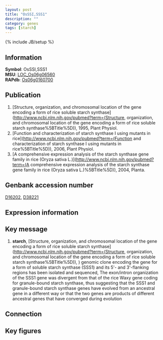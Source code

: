 ```yaml
---
layout: post
title: "OsSSI,SSS1"
description: ""
category: genes
tags: [starch]
---
```

{% include JB/setup %}

## Information
__Symbol__: OsSSI,SSS1  
__MSU__: [LOC_Os06g06560](http://rice.plantbiology.msu.edu/cgi-bin/ORF_infopage.cgi?orf=LOC_Os06g06560)  
__RAPdb__: [Os06g0160700](http://rapdb.dna.affrc.go.jp/viewer/gbrowse_details/irgsp1?name=Os06g0160700)  

## Publication
1. [Structure, organization, and chromosomal location of the gene encoding a form of rice soluble starch synthase](http://www.ncbi.nlm.nih.gov/pubmed?term=(Structure, organization, and chromosomal location of the gene encoding a form of rice soluble starch synthase%5BTitle%5D)), 1995, Plant Physiol.
2. [Function and characterization of starch synthase I using mutants in rice](http://www.ncbi.nlm.nih.gov/pubmed?term=(Function and characterization of starch synthase I using mutants in rice%5BTitle%5D)), 2006, Plant Physiol.
3. [A comprehensive expression analysis of the starch synthase gene family in rice (Oryza sativa L.)](http://www.ncbi.nlm.nih.gov/pubmed?term=(A comprehensive expression analysis of the starch synthase gene family in rice (Oryza sativa L.)%5BTitle%5D)), 2004, Planta.

## Genbank accession number
[D16202](http://www.ncbi.nlm.nih.gov/nuccore/D16202), [D38221](http://www.ncbi.nlm.nih.gov/nuccore/D38221)

## Expression information

## Key message
1. __starch__, [Structure, organization, and chromosomal location of the gene encoding a form of rice soluble starch synthase](http://www.ncbi.nlm.nih.gov/pubmed?term=(Structure, organization, and chromosomal location of the gene encoding a form of rice soluble starch synthase%5BTitle%5D)), ) genomic clone encoding the gene for a form of soluble starch synthase (SSS1) and its 5'- and 3'-flanking regions has been isolated and sequenced, The exon/intron organization of the SSS1 gene was divergent from that of the rice Waxy gene coding for granule-bound starch synthase, thus suggesting that the SSS1 and granule-bound starch synthase genes have evolved from an ancestral gene in a different way or that the two genes are products of different ancestral genes that have converged during evolution

## Connection

## Key figures


